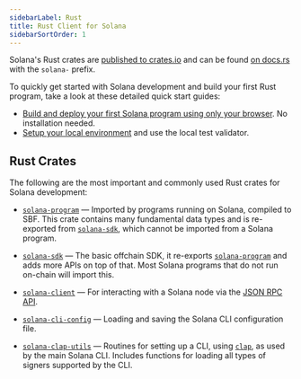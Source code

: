 ```yaml
---
sidebarLabel: Rust
title: Rust Client for Solana
sidebarSortOrder: 1
---
```


Solana's Rust crates are
[published to crates.io](https://crates.io/search?q=solana-) and can be found
[on docs.rs](https://docs.rs/releases/search?query=solana-) with the `solana-`
prefix.

<Callout title="Hello World: Get started with Solana development">

To quickly get started with Solana development and build your first Rust
program, take a look at these detailed quick start guides:

- [Build and deploy your first Solana program using only your browser](/content/guides/getstarted/hello-world-in-your-browser.md).
  No installation needed.
- [Setup your local environment](/docs/intro/installation) and use the local
  test validator.

</Callout>

## Rust Crates

The following are the most important and commonly used Rust crates for Solana
development:

- [`solana-program`] &mdash; Imported by programs running on Solana, compiled to
  SBF. This crate contains many fundamental data types and is re-exported from
  [`solana-sdk`], which cannot be imported from a Solana program.

- [`solana-sdk`] &mdash; The basic offchain SDK, it re-exports
  [`solana-program`] and adds more APIs on top of that. Most Solana programs
  that do not run on-chain will import this.

- [`solana-client`] &mdash; For interacting with a Solana node via the
  [JSON RPC API](/docs/rpc).

- [`solana-cli-config`] &mdash; Loading and saving the Solana CLI configuration
  file.

- [`solana-clap-utils`] &mdash; Routines for setting up a CLI, using [`clap`],
  as used by the main Solana CLI. Includes functions for loading all types of
  signers supported by the CLI.

[`solana-program`]: https://docs.rs/solana-program
[`solana-sdk`]: https://docs.rs/solana-sdk
[`solana-client`]: https://docs.rs/solana-client
[`solana-cli-config`]: https://docs.rs/solana-cli-config
[`solana-clap-utils`]: https://docs.rs/solana-clap-utils
[`clap`]: https://docs.rs/clap

